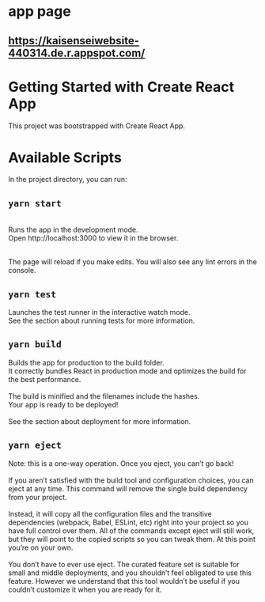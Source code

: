 
# app page
## https://kaisenseiwebsite-440314.de.r.appspot.com/

# Getting Started with Create React App
This project was bootstrapped with Create React App.

# Available Scripts
In the project directory, you can run:
## `yarn start`
<br> 
Runs the app in the development mode.<br>Open http://localhost:3000 to view it in the browser.

<br>The page will reload if you make edits.
You will also see any lint errors in the console.
## `yarn test`
Launches the test runner in the interactive watch mode.<br>
See the section about running tests for more information.

## `yarn build`
Builds the app for production to the build folder.<br>
It correctly bundles React in production mode and optimizes the build for the best performance.
<br> <br>
The build is minified and the filenames include the hashes.<br>
Your app is ready to be deployed!<br>
<br> 
See the section about deployment for more information.
## `yarn eject`
Note: this is a one-way operation. Once you eject, you can’t go back!<br>
<br>
If you aren’t satisfied with the build tool and configuration choices, you can eject at any time. This command will remove the single build dependency from your project.<br>
<br>
Instead, it will copy all the configuration files and the transitive dependencies (webpack, Babel, ESLint, etc) right into your project so you have full control over them. All of the commands except eject will still work, but they will point to the copied scripts so you can tweak them. At this point you’re on your own.<br>
<br>
You don’t have to ever use eject. The curated feature set is suitable for small and middle deployments, and you shouldn’t feel obligated to use this feature. However we understand that this tool wouldn’t be useful if you couldn’t customize it when you are ready for it.<br>
